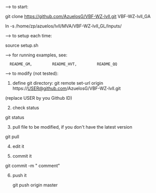
--> to start:

git clone https://github.com/AzuelosG/VBF-WZ-lvll.git VBF-WZ-lvll_GA

ln -s /home/zp/azuelos/lvll/MVA/VBF-WZ-lvll_GL/Inputs/

--> to setup each time:

source setup.sh


--> for running examples, see:
  
      README_GM,         README_HVT,         README_QQ   

--> to modify  (not tested):

1) define git directory:  git remote set-url origin https://USER@github.com/AzuelosG/VBF-WZ-lvll.git

  (replace USER by you Github ID)

2) check status

  git status

3) pull file to be modified, if you don't have the latest version

  git pull  <filename>

4) edit it

5) commit it

  git commit <filename> -m " comment"

6) push it

   git push origin master  

